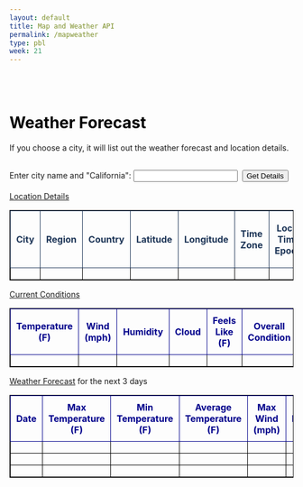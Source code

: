 ```yaml
---
layout: default
title: Map and Weather API
permalink: /mapweather
type: pbl
week: 21
---
```

<!-- HTML table fragment for page -->





<body>
<br>
<br>

<h1><strong style="color:black">Weather Forecast</strong></h1>

<!-- <a href="#astronomybutton"><button> Weather API </button></a>

    
<!-- HTML table fragment for page -->

<script>
    // alert('Enter city of destination and click on "Get Location & Weather Forecast"');

    function cityButtonClick(city) {
        
        if (!city.trim()) {
            alert("Enter a city in San Diego County.");
            return;
        }  

//alert("yo momma!:  " + city);

        // prepare HTML result container for new output
//        const resultContainer = document.getElementById("test");

        //clear contents of astronomy table
//        resultContainer.innerHTML = "<i>hhhhhh</>";

//alert("1: " + resultContainer);

        // prepare fetch options
        const url = 'https://weatherapi-com.p.rapidapi.com/forecast.json?q=' + city + '&days=3';

//alert(url);
//alert("2: " + url);
            
        const headers = {
            method: 'GET', // *GET, POST, PUT, DELETE, etc.
            mode: 'cors', // no-cors, *cors, same-origin
            cache: 'default', // *default, no-cache, reload, force-cache, only-if-cached 
            credentials: 'omit', // include, *same-origin, omit
            headers: {
                'Content-Type': 'application/json',
                'X-RapidAPI-Key': '0b6ef107f7msh5606de624633ceap17521ejsn27566d20ff5b',
		        'X-RapidAPI-Host': 'weatherapi-com.p.rapidapi.com'
            },
        };

//alert("3: " + headers)

//alert("3a: pre-fetch" + headers);

        // fetch the API
        fetch(url, headers)
        // response is a RESTful "promise" on any successful fetch
        .then(response => {
            // check for response errors
            if (response.status !== 200) {

                const errorMsg = 'Database response error: ' + response.status;
                console.log(errorMsg);
                const tr = document.createElement("tr");
                const td = document.createElement("td");
                td.innerHTML = errorMsg;
                tr.appendChild(td);
                resultContainer.appendChild(tr);

                return;
            }
            // valid response will have json data
            response.json().then(data => {
                console.log(data);
                console.log(data.location)
                console.log(data.current)
                console.log(data.condition)
                console.log(data.forecast)

                // Weather Data
                document.getElementById("name").innerHTML = data.location.name;
                document.getElementById("region").innerHTML = data.location.region;
                document.getElementById("country").innerHTML = data.location.country;          
                document.getElementById("lat").innerHTML = data.location.lat;
                document.getElementById("lon").innerHTML = data.location.lon;      
                document.getElementById("tz_id").innerHTML = data.location.tz_id;
                document.getElementById("localtime_epoch").innerHTML = data.location.localtime_epoch;
                document.getElementById("localtime").innerHTML = data.location.localtime;

                // Current Conditions
                document.getElementById("temp_f").innerHTML = data.current.temp_f;
                document.getElementById("wind_mph").innerHTML = data.current.wind_mph;
                document.getElementById("humidity").innerHTML = data.current.humidity;                
                document.getElementById("cloud").innerHTML = data.current.cloud;
                document.getElementById("feelslike_f").innerHTML = data.current.feelslike_f;
                document.getElementById("condition_text").innerHTML = data.current.condition.text;

                // Weather Forecast
                // day 1
                document.getElementById("date_1").innerHTML = data.forecast.forecastday[0].date;
                document.getElementById("maxtemp_f_1").innerHTML = data.forecast.forecastday[0].day.maxtemp_f;
                document.getElementById("mintemp_f_1").innerHTML = data.forecast.forecastday[0].day.mintemp_f;
                document.getElementById("avgtemp_f_1").innerHTML = data.forecast.forecastday[0].day.avgtemp_f;
                document.getElementById("maxwind_mph_1").innerHTML = data.forecast.forecastday[0].day.maxwind_mph;
                document.getElementById("totalprecip_in_1").innerHTML = data.forecast.forecastday[0].day.totalprecip_in;
                document.getElementById("daily_will_it_rain_1").innerHTML = data.forecast.forecastday[0].day.daily_will_it_rain;
                document.getElementById("daily_chance_of_rain_1").innerHTML = data.forecast.forecastday[0].day.daily_chance_of_rain;
                document.getElementById("forecast_text_1").innerHTML = data.forecast.forecastday[0].day.condition.text;
                // day 2
                document.getElementById("date_2").innerHTML = data.forecast.forecastday[1].date;
                document.getElementById("maxtemp_f_2").innerHTML = data.forecast.forecastday[1].day.maxtemp_f;
                document.getElementById("mintemp_f_2").innerHTML = data.forecast.forecastday[1].day.mintemp_f;
                document.getElementById("avgtemp_f_2").innerHTML = data.forecast.forecastday[1].day.avgtemp_f;
                document.getElementById("maxwind_mph_2").innerHTML = data.forecast.forecastday[1].day.maxwind_mph;
                document.getElementById("totalprecip_in_2").innerHTML = data.forecast.forecastday[1].day.totalprecip_in;
                document.getElementById("daily_will_it_rain_2").innerHTML = data.forecast.forecastday[1].day.daily_will_it_rain;
                document.getElementById("daily_chance_of_rain_2").innerHTML = data.forecast.forecastday[1].day.daily_chance_of_rain;
                document.getElementById("forecast_text_2").innerHTML = data.forecast.forecastday[1].day.condition.text;
                // day 3 
                document.getElementById("date_3").innerHTML = data.forecast.forecastday[2].date;
                document.getElementById("maxtemp_f_3").innerHTML = data.forecast.forecastday[2].day.maxtemp_f;
                document.getElementById("mintemp_f_3").innerHTML = data.forecast.forecastday[2].day.mintemp_f;
                document.getElementById("avgtemp_f_3").innerHTML = data.forecast.forecastday[2].day.avgtemp_f;
                document.getElementById("maxwind_mph_3").innerHTML = data.forecast.forecastday[2].day.maxwind_mph;
                document.getElementById("totalprecip_in_3").innerHTML = data.forecast.forecastday[2].day.totalprecip_in;
                document.getElementById("daily_will_it_rain_3").innerHTML = data.forecast.forecastday[2].day.daily_will_it_rain;
                document.getElementById("daily_chance_of_rain_3").innerHTML = data.forecast.forecastday[2].day.daily_chance_of_rain;
                document.getElementById("forecast_text_3").innerHTML = data.forecast.forecastday[2].day.condition.text;


                //alert("data.astronomy" + data.astronomy.astro.sunrise);
                // tr for each row
/*
                const tr = document.createElement("tr");

                // td for each column
                const temp_f = document.createElement("td"); 
                const wind_mph = document.createElement("td"); 
                const humidity = document.createElement("td"); 
                const cloud = document.createElement("td"); 
                const feelslike_f = document.createElement("td"); 
                const condition_text = document.createElement("td");
                const condition_icon = document.createElement("td"); 

                const date = document.createElement("td"); 
                const maxtemp_f = document.createElement("td");                
                const mintemp_f = document.createElement("td"); 
                const avgtemp_f = document.createElement("td");                 
                const maxwind_mph = document.createElement("td");                 
                const totalprecip_in = document.createElement("td");                
                const daily_will_it_rain = document.createElement("td"); 
                const daily_chance_of_rain = document.createElement("td");                 
                const forecast_text = document.createElement("td");                
                const forecast_icon = document.createElement("td"); 
*/
                // data is specific to the API
/*
                temp_f.innerHTML = data.current.temp_f;
                wind_mph.innerHTML = data.condition.wind_mph;
                humidity.innerHTML = data.condition.humidity;
                cloud.innerHTML = data.condition.cloud;                 
                feelslike_f.innerHTML = data.condition.feelslike_f;
                condition_text.innerHTML = data.condition.text;
                condition_icon.innerHTML = data.condition.icon;
                date.innerHTML = data.forecast.forecastday.date;
                maxtemp_f.innerHTML = data.forecast.forecastday[0].day.maxtemp_f;
                mintemp_f.innerHTML = data.forecast.forecastday[0].day.mintemp_f;
                avgtemp_f.innerHTML = data.forecast.forecastday[0].day.avgtemp_f;
                maxwind_mph.innerHTML = data.forecast.forecastday[0].day.maxwind_mph;
                totalprecip_in.innerHTML = data.forecast.forecastday[0].day.totalprecip_in;
                daily_will_it_rain.innerHTML = data.forecast.forecastday[0].day.daily_will_it_rain;
                daily_chance_of_rain.innerHTML = data.forecast.forecastday[0].day.daily_chance_of_rain;
                forecast_text.innerHTML = data.forecast.forecastday[0].day.condition.text;
                forecast_icon.innerHTML = data.forecast.forecastday[0].day.condition.icon;
*/
                // this builds td's into tr
/*                
                tr.appendChild(temp_f);
                tr.appendChild(wind_mph);
                tr.appendChild(humidity);
                tr.appendChild(cloud);
                tr.appendChild(feelslike_f);
                tr.appendChild(condition_text);
                tr.appendChild(condition_icon);

                tr.appendChild(date);
                tr.appendChild(maxtemp_f);
                tr.appendChild(mintemp_f);
                tr.appendChild(avgtemp_f);
                tr.appendChild(maxwind_mph);
                tr.appendChild(totalprecip_in);             
                tr.appendChild(daily_will_it_rain);
                tr.appendChild(daily_chance_of_rain);
                tr.appendChild(forecast_text);
                tr.appendChild(forecast_icon);

                // add HTML to container
                resultContainer.appendChild(tr);
*/

            })
        })
    }
</script>

If you choose a city, it will list out the weather forecast and location details.

<div id="astronomybutton">

<br>
<label for="city">Enter city name and "California":</label>
<input type="text" id="city" name="city">&nbsp;&nbsp;<input type="button" value="Get Details" onclick="cityButtonClick(document.getElementById('city').value)">
<br><br>

<table>

<style>

table, th, td {
  border: 1px solid;
  border-collapse: collapse;

}

th, td {
  padding: 10px;
  text-align: center;
  color: black;
}


</style>
  <thead><u>Location Details</u>
  <tr>
    <th style="color:#1D3557;">City</th>
    <th style="color:#1D3557;">Region</th>
    <th style="color:#1D3557;">Country</th>
    <th style="color:#1D3557;">Latitude</th>
    <th style="color:#1D3557;">Longitude</th>
    <th style="color:#1D3557;">Time Zone</th>
    <th style="color:#1D3557;">Local Time Epoch</th>
    <th style="color:#1D3557;">Local Date and Time</th>
  </tr>
  </thead>
  <tbody>
    <td id="name"></td>
    <td id="region"></td>
    <td id="country"></td>
    <td id="lat"></td>
    <td id="lon"></td>
    <td id="tz_id"></td>
    <td id="localtime_epoch"></td>
    <td id="localtime"></td>
  </tbody>
</table>


<table>
    <thead><u>Current Conditions</u>
    <tr>
        <th style="color:#00008B;">Temperature (F)</th>
        <th style="color:#00008B;">Wind (mph)</th>
        <th style="color:#00008B;">Humidity</th>
        <th style="color:#00008B;">Cloud</th>
        <th style="color:#00008B;">Feels Like (F)</th>
        <th style="color:#00008B;">Overall Condition</th>
    </tr>
    </thead>
    <tbody> 
        <td id="temp_f"></td>
        <td id="wind_mph"></td>
        <td id="humidity"></td>        
        <td id="cloud"></td>
        <td id="feelslike_f"></td>
        <td id="condition_text"></td>
    </tbody>
</table>

<table>
    <thead><u>Weather Forecast</u> for the next 3 days
    <tr>
        <th style="color:#00008B;">Date</th>
        <th style="color:#00008B;"> Max Temperature (F)</th>
        <th style="color:#00008B;">Min Temperature (F)</th>
        <th style="color:#00008B;"> Average Temperature (F)</th>
        <th style="color:#00008B;">Max Wind (mph)</th>
        <th style="color:#00008B;">Total Precipitation (in)</th>
        <th style="color:#00008B;">Will it Rain?</th>
        <th style="color:#00008B;">Chance of Rain</th>
        <th style="color:#00008B;">Overall Condition</th>
    </tr>
    </thead>
    <tbody>
    <tr>
        <td id="date_1"></td>        
        <td id="maxtemp_f_1"></td>
        <td id="mintemp_f_1"></td>
        <td id="avgtemp_f_1"></td>
        <td id="maxwind_mph_1"></td>
        <td id="totalprecip_in_1"></td>
        <td id="daily_will_it_rain_1"></td>
        <td id="daily_chance_of_rain_1"></td>
        <td id="forecast_text_1"></td>
        <!-- generated rows -->
    </tr>
    <tr>
        <td id="date_2"></td>        
        <td id="maxtemp_f_2"></td>
        <td id="mintemp_f_2"></td>
        <td id="avgtemp_f_2"></td>
        <td id="maxwind_mph_2"></td>
        <td id="totalprecip_in_2"></td>
        <td id="daily_will_it_rain_2"></td>
        <td id="daily_chance_of_rain_2"></td>
        <td id="forecast_text_2"></td>
        <!-- generated rows -->
    </tr>
    <tr>
        <td id="date_3"></td>        
        <td id="maxtemp_f_3"></td>
        <td id="mintemp_f_3"></td>
        <td id="avgtemp_f_3"></td> 
        <td id="maxwind_mph_3"></td>
        <td id="totalprecip_in_3"></td>
        <td id="daily_will_it_rain_3"></td>
        <td id="daily_chance_of_rain_3"></td>
        <td id="forecast_text_3"></td>
        <!-- generated rows -->
    </tr>
    </tbody>
</table>    

<script>

<iframe src="https://www.google.com/maps/embed?pb=!1m14!1m12!1m3!1d13383.449908203216!2d-117.11469799999999!3d33.007401!2m3!1f0!2f0!3f0!3m2!1i1024!2i768!4f13.1!5e0!3m2!1sen!2sus!4v1676596578110!5m2!1sen!2sus" width="600" height="450" style="border:0;" allowfullscreen="" loading="lazy" referrerpolicy="no-referrer-when-downgrade"></iframe>



